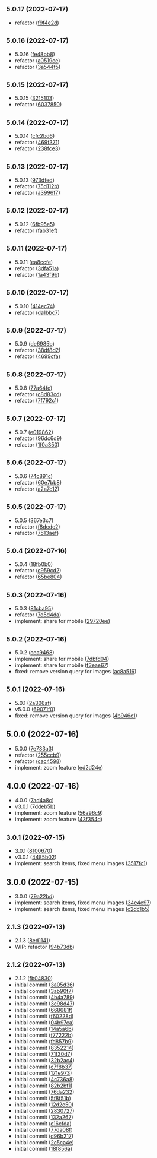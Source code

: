 ## <small>5.0.17 (2022-07-17)</small>

* refactor ([f9f4e2d](https://github.com/fizzjs/vb-menu.web/commit/f9f4e2d))



## <small>5.0.16 (2022-07-17)</small>

* 5.0.16 ([fe48bb8](https://github.com/fizzjs/vb-menu.web/commit/fe48bb8))
* refactor ([a0519ce](https://github.com/fizzjs/vb-menu.web/commit/a0519ce))
* refactor ([3a544f5](https://github.com/fizzjs/vb-menu.web/commit/3a544f5))



## <small>5.0.15 (2022-07-17)</small>

* 5.0.15 ([3215103](https://github.com/fizzjs/vb-menu.web/commit/3215103))
* refactor ([6037850](https://github.com/fizzjs/vb-menu.web/commit/6037850))



## <small>5.0.14 (2022-07-17)</small>

* 5.0.14 ([cfc2bd6](https://github.com/fizzjs/vb-menu.web/commit/cfc2bd6))
* refactor ([469f371](https://github.com/fizzjs/vb-menu.web/commit/469f371))
* refactor ([238fce3](https://github.com/fizzjs/vb-menu.web/commit/238fce3))



## <small>5.0.13 (2022-07-17)</small>

* 5.0.13 ([973dfed](https://github.com/fizzjs/vb-menu.web/commit/973dfed))
* refactor ([75d112b](https://github.com/fizzjs/vb-menu.web/commit/75d112b))
* refactor ([a3996f7](https://github.com/fizzjs/vb-menu.web/commit/a3996f7))



## <small>5.0.12 (2022-07-17)</small>

* 5.0.12 ([6fb95e5](https://github.com/fizzjs/vb-menu.web/commit/6fb95e5))
* refactor ([fab31ef](https://github.com/fizzjs/vb-menu.web/commit/fab31ef))



## <small>5.0.11 (2022-07-17)</small>

* 5.0.11 ([ea8ccfe](https://github.com/fizzjs/vb-menu.web/commit/ea8ccfe))
* refactor ([3dfa51a](https://github.com/fizzjs/vb-menu.web/commit/3dfa51a))
* refactor ([1a43f9b](https://github.com/fizzjs/vb-menu.web/commit/1a43f9b))



## <small>5.0.10 (2022-07-17)</small>

* 5.0.10 ([414ec74](https://github.com/fizzjs/vb-menu.web/commit/414ec74))
* refactor ([da1bbc7](https://github.com/fizzjs/vb-menu.web/commit/da1bbc7))



## <small>5.0.9 (2022-07-17)</small>

* 5.0.9 ([de6985b](https://github.com/fizzjs/vb-menu.web/commit/de6985b))
* refactor ([38df8d2](https://github.com/fizzjs/vb-menu.web/commit/38df8d2))
* refactor ([4699cfa](https://github.com/fizzjs/vb-menu.web/commit/4699cfa))



## <small>5.0.8 (2022-07-17)</small>

* 5.0.8 ([77a64fe](https://github.com/fizzjs/vb-menu.web/commit/77a64fe))
* refactor ([c8d83cd](https://github.com/fizzjs/vb-menu.web/commit/c8d83cd))
* refactor ([7f792c1](https://github.com/fizzjs/vb-menu.web/commit/7f792c1))



## <small>5.0.7 (2022-07-17)</small>

* 5.0.7 ([e019862](https://github.com/fizzjs/vb-menu.web/commit/e019862))
* refactor ([96dc6d9](https://github.com/fizzjs/vb-menu.web/commit/96dc6d9))
* refactor ([1f0a350](https://github.com/fizzjs/vb-menu.web/commit/1f0a350))



## <small>5.0.6 (2022-07-17)</small>

* 5.0.6 ([74c891c](https://github.com/fizzjs/vb-menu.web/commit/74c891c))
* refactor ([60e7bb8](https://github.com/fizzjs/vb-menu.web/commit/60e7bb8))
* refactor ([a2a7c12](https://github.com/fizzjs/vb-menu.web/commit/a2a7c12))



## <small>5.0.5 (2022-07-17)</small>

* 5.0.5 ([367e3c7](https://github.com/fizzjs/vb-menu.web/commit/367e3c7))
* refactor ([f8dcdc2](https://github.com/fizzjs/vb-menu.web/commit/f8dcdc2))
* refactor ([7513aef](https://github.com/fizzjs/vb-menu.web/commit/7513aef))



## <small>5.0.4 (2022-07-16)</small>

* 5.0.4 ([18fb0b0](https://github.com/fizzjs/vb-menu.web/commit/18fb0b0))
* refactor ([c959cd2](https://github.com/fizzjs/vb-menu.web/commit/c959cd2))
* refactor ([65be804](https://github.com/fizzjs/vb-menu.web/commit/65be804))



## <small>5.0.3 (2022-07-16)</small>

* 5.0.3 ([81cba95](https://github.com/fizzjs/vb-menu.web/commit/81cba95))
* refactor ([7d5d4da](https://github.com/fizzjs/vb-menu.web/commit/7d5d4da))
* implement: share for mobile ([29720ee](https://github.com/fizzjs/vb-menu.web/commit/29720ee))



## <small>5.0.2 (2022-07-16)</small>

* 5.0.2 ([cea9468](https://github.com/fizzjs/vb-menu.web/commit/cea9468))
* implement: share for mobile ([7dbfd04](https://github.com/fizzjs/vb-menu.web/commit/7dbfd04))
* implement: share for mobile ([f3eae67](https://github.com/fizzjs/vb-menu.web/commit/f3eae67))
* fixed: remove version query for images ([ac8a516](https://github.com/fizzjs/vb-menu.web/commit/ac8a516))



## <small>5.0.1 (2022-07-16)</small>

* 5.0.1 ([2a306af](https://github.com/fizzjs/vb-menu.web/commit/2a306af))
* v5.0.0 ([69071f0](https://github.com/fizzjs/vb-menu.web/commit/69071f0))
* fixed: remove version query for images ([4b946c1](https://github.com/fizzjs/vb-menu.web/commit/4b946c1))



## 5.0.0 (2022-07-16)

* 5.0.0 ([7e733a3](https://github.com/fizzjs/vb-menu.web/commit/7e733a3))
* refactor ([255ccb9](https://github.com/fizzjs/vb-menu.web/commit/255ccb9))
* refactor ([cac4598](https://github.com/fizzjs/vb-menu.web/commit/cac4598))
* implement: zoom feature ([ed2d24e](https://github.com/fizzjs/vb-menu.web/commit/ed2d24e))



## 4.0.0 (2022-07-16)

* 4.0.0 ([7ad4a8c](https://github.com/fizzjs/vb-menu.web/commit/7ad4a8c))
* v3.0.1 ([7ddeb5b](https://github.com/fizzjs/vb-menu.web/commit/7ddeb5b))
* implement: zoom feature ([56a96c9](https://github.com/fizzjs/vb-menu.web/commit/56a96c9))
* implement: zoom feature ([43f354d](https://github.com/fizzjs/vb-menu.web/commit/43f354d))



## <small>3.0.1 (2022-07-15)</small>

* 3.0.1 ([8100670](https://github.com/fizzjs/vb-menu.web/commit/8100670))
* v3.0.1 ([4485b02](https://github.com/fizzjs/vb-menu.web/commit/4485b02))
* implement: search items, fixed menu images ([3517fc1](https://github.com/fizzjs/vb-menu.web/commit/3517fc1))



## 3.0.0 (2022-07-15)

* 3.0.0 ([79a22bd](https://github.com/fizzjs/vb-menu.web/commit/79a22bd))
* implement: search items, fixed menu images ([34e4e97](https://github.com/fizzjs/vb-menu.web/commit/34e4e97))
* implement: search items, fixed menu images ([c2dc1b5](https://github.com/fizzjs/vb-menu.web/commit/c2dc1b5))



## <small>2.1.3 (2022-07-13)</small>

* 2.1.3 ([8ed1141](https://github.com/fizzjs/vb-menu.web/commit/8ed1141))
* WIP: refactor ([94b73db](https://github.com/fizzjs/vb-menu.web/commit/94b73db))



## <small>2.1.2 (2022-07-13)</small>

* 2.1.2 ([fb04830](https://github.com/fizzjs/vb-menu.web/commit/fb04830))
* initial commit ([3a05d36](https://github.com/fizzjs/vb-menu.web/commit/3a05d36))
* initial commit ([3ab90f7](https://github.com/fizzjs/vb-menu.web/commit/3ab90f7))
* initial commit ([4b4a789](https://github.com/fizzjs/vb-menu.web/commit/4b4a789))
* initial commit ([3c98d47](https://github.com/fizzjs/vb-menu.web/commit/3c98d47))
* initial commit ([668681f](https://github.com/fizzjs/vb-menu.web/commit/668681f))
* initial commit ([f60228d](https://github.com/fizzjs/vb-menu.web/commit/f60228d))
* initial commit ([04b97ca](https://github.com/fizzjs/vb-menu.web/commit/04b97ca))
* initial commit ([14a5a6b](https://github.com/fizzjs/vb-menu.web/commit/14a5a6b))
* initial commit ([f77222b](https://github.com/fizzjs/vb-menu.web/commit/f77222b))
* initial commit ([fd857b9](https://github.com/fizzjs/vb-menu.web/commit/fd857b9))
* initial commit ([8352214](https://github.com/fizzjs/vb-menu.web/commit/8352214))
* initial commit ([71f30d7](https://github.com/fizzjs/vb-menu.web/commit/71f30d7))
* initial commit ([32b2ac4](https://github.com/fizzjs/vb-menu.web/commit/32b2ac4))
* initial commit ([c7f8b37](https://github.com/fizzjs/vb-menu.web/commit/c7f8b37))
* initial commit ([171e973](https://github.com/fizzjs/vb-menu.web/commit/171e973))
* initial commit ([4c736a8](https://github.com/fizzjs/vb-menu.web/commit/4c736a8))
* initial commit ([82b2bf1](https://github.com/fizzjs/vb-menu.web/commit/82b2bf1))
* initial commit ([76da232](https://github.com/fizzjs/vb-menu.web/commit/76da232))
* initial commit ([5f8f51b](https://github.com/fizzjs/vb-menu.web/commit/5f8f51b))
* initial commit ([12d2e50](https://github.com/fizzjs/vb-menu.web/commit/12d2e50))
* initial commit ([2830727](https://github.com/fizzjs/vb-menu.web/commit/2830727))
* initial commit ([132a267](https://github.com/fizzjs/vb-menu.web/commit/132a267))
* initial commit ([c16cfda](https://github.com/fizzjs/vb-menu.web/commit/c16cfda))
* initial commit ([77da08f](https://github.com/fizzjs/vb-menu.web/commit/77da08f))
* initial commit ([d96b217](https://github.com/fizzjs/vb-menu.web/commit/d96b217))
* initial commit ([2c5ca4e](https://github.com/fizzjs/vb-menu.web/commit/2c5ca4e))
* initial commit ([18f856a](https://github.com/fizzjs/vb-menu.web/commit/18f856a))



